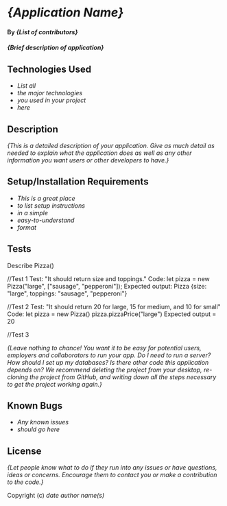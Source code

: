 # _{Application Name}_

#### By _**{List of contributors}**_

#### _{Brief description of application}_

## Technologies Used

* _List all_
* _the major technologies_
* _you used in your project_
* _here_

## Description

_{This is a detailed description of your application. Give as much detail as needed to explain what the application does as well as any other information you want users or other developers to have.}_

## Setup/Installation Requirements

* _This is a great place_
* _to list setup instructions_
* _in a simple_
* _easy-to-understand_
* _format_

## Tests

Describe Pizza()

//Test 1
Test: "It should return size and toppings."
Code: let pizza = new Pizza("large", ["sausage", "pepperoni"]);
Expected output: Pizza {size: "large", toppings: "sausage", "pepperoni"}

//Test 2
Test: "It should return 20 for large, 15 for medium, and 10 for small"
Code: let pizza = new Pizza()
pizza.pizzaPrice("large")
Expected output = 20

//Test 3



_{Leave nothing to chance! You want it to be easy for potential users, employers and collaborators to run your app. Do I need to run a server? How should I set up my databases? Is there other code this application depends on? We recommend deleting the project from your desktop, re-cloning the project from GitHub, and writing down all the steps necessary to get the project working again.}_

## Known Bugs

* _Any known issues_
* _should go here_

## License

_{Let people know what to do if they run into any issues or have questions, ideas or concerns.  Encourage them to contact you or make a contribution to the code.}_

Copyright (c) _date_ _author name(s)_